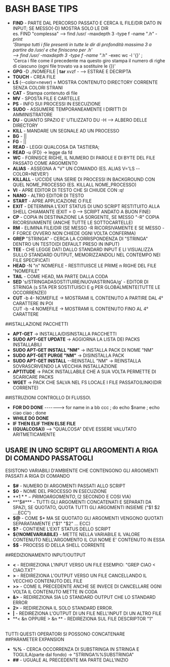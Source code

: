 # BASH BASE TIPS

* **FIND** - PARTE DAL PERCORSO PASSATO E CERCA IL FILE/DIR DATO IN INPUT; SE MESSO(-D) MOSTRA SOLO LE DIR <br>
es. FIND "complessa" --> find /usr/ -maxdepth 3 -type f -name "*.h" -print      <br>
        'Stampa tutti i file presenti in tutte le dir di profondità massima 3 a partire da /usr/ e che finiscono per .h'        <br>
                     --> find /usr/ -maxdepth 3 -type f -name "*.h" -exec wc -l '{}' \;  <br>
        'Cerca i file come il precedente ma questo giro stampa il numero di righe di ciascuno (ogni file trovato va a sostituire le {})'        <br>
* **GPG** -D ./NOMEFILE | **tar** xvzf - --> ESTRAE E DECRIPTA
* **TOUCH** - CREA FILE 
* **LS** (--color=never) = MOSTRA CONTENUTO DIRECTORY CORRENTE SENZA COLORI STRANI
* **CAT** - Stampa contenuto di file
* **MV** - SPOSTA FILE E CARTELLE
* **PS** - INFO SUI PROCESSI IN ESECUZIONE
* **SUDO** - ASSUMERE TEMPORANEAMENTE I DIRITTI DI AMMINISTRATORE
* **DU** - QUANTO SPAZIO E' UTILIZZATO            DU -H --> ALBERO DELLE DIRECTORY
* **KILL** - MANDARE UN SEGNALE AD UN PROCESSO
* **BG** -    ||
* **FG** -    ||
* **READ** - LEGGI QUALCOSA DA TASTIERA; 
* **READ** -u {FD} -> legge da fd
* **WC** - FORNISCE RIGHE, IL NUMERO DI PAROLE E DI BYTE DEL FILE PASSATO COME ARGOMENTO
* **ALIAS** - ASSEGNA A "V" UN COMANDO (ES. ALIAS V='LS --COLOR=NEVER')
* **KILLALL** - UCCIDE UNA SERIE DI PROCESSI IN BACKGROUND CON QUEL NOME_PROCESSO (ES. KILLALL NOME_PROCESSO)
* **VI** - APRE EDITOR DI TESTO CHE SI CHIUDE CON :q!
* **NANO** - ALTRO EDITOR DI TESTO
* **START** - APRE APPLICAZIONE O FILE 
* **EXIT** - DETERMINA L'EXIT STATUS DI UNO SCRIPT RESTITUITO ALLA SHELL CHIAMANTE (EXIT = 0 --> SCRIPT ANDATO A BUON FINE)
* **CP** - COPIA IN DESTINAZIONE LA SORGENTE, SE MESSO "-R" COPIA RICORSIVAMENTE (ANCHE TUTTE LE SOTTOCARTELLE)
* **RM** - ELIMINA FILE/DIR (SE MESSO -R RICORSIVAMENTE E SE MESSO -F FORCE OVVERO NON CHIEDE OGNI VOLTA CONFERMA)
* **GREP** "STRINGA" - CERCA LA CORRISPONDENZA DI "STRINGA" DENTRO UN TESTO(DI DEFAULT PRESO IN INPUT)
* **TEE** - CHE LEGGE DATI DALLO STANDARD INPUT E LI VISUALIZZA SULLO STANDARD OUTPUT, MEMORIZZANDOLI NEL CONTEMPO NEI FILE SPECIFICATI
* **HEAD** -N "n" NOMEFILE - RESTITUISCE LE PRIME n RIGHE DEL FILE "NOMEFILE"
* **TAIL** - COME HEAD, MA PARTE DALLA CODA
* **SED** 's/STRINGADASOSTITUIRE/NUOVASTRINGA/g' - EDITOR DI STRINGA (s STA PER SOSTITUISCI E g PER GLOBALMENTE(TUTTE LE OCCORRENZE))
* **CUT** -b 4- NOMEFILE -> MOSTRAMI IL CONTENUTO A PARTIRE DAL 4° CARATTERE IN POI <br>
        CUT -b -4 NOMEFILE -> MOSTRAMI IL CONTENUTO FINO AL 4° CARATTERE


##ISTALLAZIONE PACCHETTI
* **APT-GET** -> INSTALLA/DISINSTALLA PACCHETTI
* **SUDO APT-GET UPDATE** -> AGGIORNA LA LISTA DEI PACKS INSTALLABILI
* **SUDO APT-GET INSTALL "NM"** -> INSTALLA PACK DI NOME "NM"
* **SUDO APT-GET PURGE "NM"** -> DISINSTALLA PACK
* **SUDO APT-GET INSTALL** --REINSTALL "NM" -> REINSTALLA SOVRASCRIVENDO LA VECCHIA INSTALLAZIONE
* **APTITUDE** -> PACK INSTALLABILE CHE A SUA VOLTA PERMETTE DI SCARICARE PACKS
* **WGET** -> PACK CHE SALVA NEL FS LOCALE I FILE PASSATO(LINK)(DIR CORRENTE)

##ISTRUZIONI CONTROLLO DI FLUSSO\\

* **FOR DO DONE** -------> for name in a bb ccc ; do echo $name ; echo ciao ciao ; done
* **WHILE DO DONE** 
* **IF THEN ELIF THEN ELSE FILE**
* **((QUALCOSA))** --> "QUALCOSA" DEVE ESSERE VALUTATO ARITMETICAMENTE


## USARE IN UNO SCRIPT GLI ARGOMENTI A RIGA DI COMANDO PASSATOGLI <br>
ESISTONO VARIABILI D'AMBIENTE CHE CONTENGONO GLI ARGOMENTI PASSATI A RIGA DI COMANDO

* **$#** - NUMERO DI ARGOMENTI PASSATI ALLO SCRIPT
* **$0** - NOME DEL PROCESSO IN ESECUZIONE
* **$1** - PRIMO ARGOMENTO, ($2 SECONDO E COSI VIA)
* **"$#*** - TUTTI GLI ARGOMENTI CONCATENATI E SEPARATI DA SPAZI, SE QUOTATO, QUOTA TUTTI GLI ARGOMENTI INSIEME ("$1 $2 ....ECC")
* **$@** - COME $* MA SE QUOTATO GLI ARGOMENTI VENGONO QUOTATI SEPARATAMENTE ("$1" "$2" ... ECC)
* **$?** - CONTIENE L'EXIT STATUS DELLO SCRIPT
* **${!NOMEVARIABILE}** - METTE NELLA VARIABILE IL VALORE CONTENUTO NELL'ARGOMENTO IL CUI NOME E' CONTENUTO IN ESSA
* **$$** - PROCESS ID DELLA SHELL CORRENTE

##REDIZIONAMENTO INPUT/OUTPUT

* **<** - REDIREZIONA L'INPUT VERSO UN FILE ESEMPIO: "GREP CIAO < CIAO.TXT"
* **>** - REDIREZIONA L'OUTPUT VERSO UN FILE CANCELLANDO IL VECCHIO CONTENUTO DEL FILE
* **>>** - COME IL PRECEDENTE ANCHE SE INVECE DI CANCELLARE OGNI VOLTA IL CONTENUTO METTE IN CODA
* **&>** - REDIREZIONA SIA LO STANDARD OUTPUT CHE LO STANDARD ERROR
* **2>** - REDIREZIONA IL SOLO STANDARD ERROR.
* **|** - REDIREZIONA L'OUTPUT DI UN FILE NELL'INPUT DI UN ALTRO FILE
* **< &n OPPURE > &n ** - REDIREZIONA SUL FILE DESCRIPTOR "1"
<br>
TUTTI QUESTI OPERATORI SI POSSONO CONCATENARE 
<br>
##PARAMETER EXPANSION

* **%%** - CERCA OCCORRENZA DI SUBSTRINGA IN STRINGA E TOGLILA(parte dal fondo) -> "STRINGA%%SUBSTRINGA"
* **##** - UGUALE AL PRECEDENTE MA PARTE DALL'INIZIO
